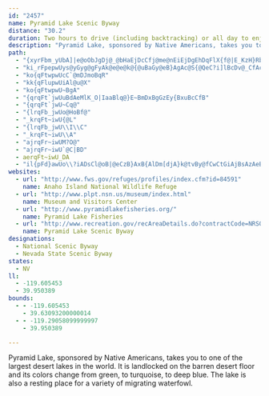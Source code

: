 ```yaml
---
id: "2457"
name: Pyramid Lake Scenic Byway
distance: "30.2"
duration: Two hours to drive (including backtracking) or all day to enjoy the byway.
description: "Pyramid Lake, sponsored by Native Americans, takes you to one of the largest desert lakes in the world. It is landlocked on the barren desert floor and its colors change from green, to turquoise, to deep blue. The lake is also a resting place for a variety of migrating waterfowl."
path:
  - "{xyrFbm_yUbA]|e@oObJgDj@_@bHaEjDcCfj@me@nEiEjDgEhDqFlX{f@|E_KzH}RbAuBtBeD`DyCbGmDbCeBhCgClByCdPwYt@aAjDmD|I{PnAoD~@sD`@cDtAkTd@qDbAqFvC_KnrAuaEzBgGrBsE|CiFpEeGxCgDne@_e@pH{HbSiWfMuPvKcNpCaEnBeFbAoEf@sF\\mL\\_Df@gCzA{EvAmC~@qAxmA{qArUkVjFaG|HmI~CgFr@mBbAmDx@_GhAgM~@{FnAaFvAeEbAaClEyHzOkShBwCdBuDzBeHje@ghBvBaHjo@upBnAwElAgFbAcGxAuLbW{zBv[kpC`Fgc@ta@rD"
  - "ki_rFpepwUys@yGyg@gFyAk@e@e@k@{@uBaGy@eB}AgAc@S{@QeC?i]lBcDv@_CfAcAl@mC`CyCjE{MnV{DfG}Y~YsB~BufAh~AcBfDy@lBoAjEiAtFq@`GqAj\\c@dE_ArC_AzAqBxAkBj@kD@oViE}AKwBy@uAeA}FmFcEyCm{@m]ai@qWcI}CeK{CmGmA}Di@wHu@a[wBexBeNuE@wF^yDl@gGdBoAl@wFlBaM|BsBLeIXw}AZ"
  - "ko{qFtwpwUcC`@mDJmoBqR"
  - "kk{qFlupwUiAl@u@X"
  - "ko{qFtwpwU~BgA"
  - "{qrqFt`jwUuBdAeMlK_O|IaaBlq@}E~BmDxBgGzEy{BxuBcCfB"
  - "{qrqFt`jwU~Cq@"
  - "{lrqFb_jwUo@HoBf@"
  - "_krqFt~iwU{@L"
  - "{lrqFb_jwU\\I\\C"
  - "_krqFt~iwU\\A"
  - "ajrqFr~iwUM?O@"
  - "ajrqFr~iwU`@C|BD"
  - aerqFt~iwU_DA
  - "il{pFd}awUo\\?iADsCl@oB|@eCzB}AxB{AlDm[djA}k@tvBy@fCwCtGiAjBsAzAeB~AoBpAoFlBeyAbQodAlLkXdDaJx@qaFwC_DKmDY}s@{HsCSuC@yAPmQ~EsC^gCFyAGkC_@an@_K"
websites:
  - url: "http://www.fws.gov/refuges/profiles/index.cfm?id=84591"
    name: Anaho Island National Wildlife Refuge
  - url: "http://www.plpt.nsn.us/museum/index.html"
    name: Museum and Visitors Center
  - url: "http://www.pyramidlakefisheries.org/"
    name: Pyramid Lake Fisheries
  - url: "http://www.recreation.gov/recAreaDetails.do?contractCode=NRSO&recAreaId=1952&agencyCode=133"
    name: Pyramid Lake Scenic Byway
designations:
  - National Scenic Byway
  - Nevada State Scenic Byway
states:
  - NV
ll:
  - -119.605453
  - 39.950389
bounds:
  - - -119.605453
    - 39.63093200000014
  - - -119.29058099999997
    - 39.950389

---
```


Pyramid Lake, sponsored by Native Americans, takes you to one of the largest desert lakes in the world. It is landlocked on the barren desert floor and its colors change from green, to turquoise, to deep blue. The lake is also a resting place for a variety of migrating waterfowl.
